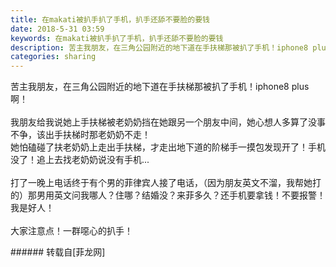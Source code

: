 ```yaml
---
title: 在makati被扒手扒了手机，扒手还舔不要脸的要钱
date: 2018-5-31 03:59
keywords: 在makati被扒手扒了手机，扒手还舔不要脸的要钱
description: 苦主我朋友，在三角公园附近的地下道在手扶梯那被扒了手机！iphone8 plus啊！我朋友给我说她上手扶梯被老奶奶挡在她跟另一个朋友中间，她心想人多算了没事不争，该出手扶梯时那老奶奶不走！她怕磕碰了扶老奶奶上走出手扶梯，才走出地下道的阶梯手一摸包发现开了！手机没了！追上去找老奶奶说没有手机...打了一晚上电话终于有个男的菲律宾人接了电话，（因为朋友英文不溜，我帮她打的）那男用英文问我哪人？住哪？结婚没？来菲多久？还手机要拿钱！不要报警！我是好人！大家注意点！一群噁心的扒手！
categories: sharing
---
```

<td class="t_f" id="postmessage_1377515">

苦主我朋友，在三角公园附近的地下道在手扶梯那被扒了手机！iphone8 plus啊！<br/>
<br/>
我朋友给我说她上手扶梯被老奶奶挡在她跟另一个朋友中间，她心想人多算了没事不争，该出手扶梯时那老奶奶不走！<br/>
她怕磕碰了扶老奶奶上走出手扶梯，才走出地下道的阶梯手一摸包发现开了！手机没了！追上去找老奶奶说没有手机...<br/>
<br/>
打了一晚上电话终于有个男的菲律宾人接了电话，（因为朋友英文不溜，我帮她打的）那男用英文问我哪人？住哪？结婚没？来菲多久？还手机要拿钱！不要报警！我是好人！<br/>
<br/>
大家注意点！一群噁心的扒手！<img alt="" border="0" class="zoom" data-cf-modified-edcc6e5a74fbf56f41302cb9-="" file="http://www.flw.ph//mobcent//app/data/phiz/default/05.png" id="aimg_E2BFF" lazyloadthumb="1" onclick="" onmouseover="" src="http://www.flw.ph//mobcent//app/data/phiz/default/05.png"/><img alt="" border="0" class="zoom" data-cf-modified-edcc6e5a74fbf56f41302cb9-="" file="http://www.flw.ph//mobcent//app/data/phiz/default/05.png" id="aimg_tlg33" lazyloadthumb="1" onclick="" onmouseover="" src="http://www.flw.ph//mobcent//app/data/phiz/default/05.png"/><img alt="" border="0" class="zoom" data-cf-modified-edcc6e5a74fbf56f41302cb9-="" file="http://www.flw.ph//mobcent//app/data/phiz/default/05.png" id="aimg_TH0Hk" lazyloadthumb="1" onclick="" onmouseover="" src="http://www.flw.ph//mobcent//app/data/phiz/default/05.png"/><br/>
</td>
###### 转载自[菲龙网]